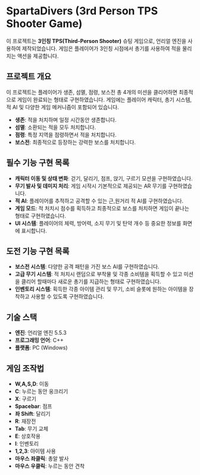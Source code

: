 # SpartaDivers (3rd Person TPS Shooter Game)

이 프로젝트는 **3인칭 TPS(Third-Person Shooter)** 슈팅 게임으로, 언리얼 엔진을 사용하여 제작되었습니다. 게임은 플레이어가 3인칭 시점에서 총기를 사용하여 적을 물리치는 액션을 제공합니다.

## 프로젝트 개요

이 프로젝트는 플레이어가 생존, 섬멸, 점령, 보스전 총 4개의 미션을 클리어하면 최종적으로 게임이 완료되는 형태로 구현하였습니다. 게임에는 플레이어 캐릭터, 총기 시스템, 적 AI 및 다양한 게임 메커니즘이 포함되어 있습니다.

- **생존**: 적을 처치하며 일정 시간동안 생존합니다.
- **섬멸**: 소환되는 적을 모두 처치합니다.
- **점령**: 특정 지역을 점령하면서 적을 처치합니다.
- **보스전**: 최종적으로 등장하는 강력한 보스를 처치합니다.

## 필수 기능 구현 목록

- **캐릭터 이동 및 상태 변화**: 걷기, 달리기, 점프, 앉기, 구르기 모션을 구현하였습니다.
- **무기 발사 및 데미지 처리**: 게임 시작시 기본적으로 제공되는 AR 무기를 구현하였습니다.
- **적 AI**: 플레이어를 추적하고 공격할 수 있는 근,원거리 적 AI를 구현하였습니다.
- **게임 모드**: 적 처치시 점수를 획득하고 최종적으로 보스를 처치하면 게임이 끝나는 형태로 구현하였습니다.
- **UI 시스템**: 플레이어의 체력, 방어력, 소지 무기 및 탄약 개수 등 중요한 정보를 화면에 표시합니다.

## 도전 기능 구현 목록

- **보스전 시스템**: 다양한 공격 패턴을 가진 보스 AI를 구현하였습니다.
- **고급 무기 시스템**: 적 처치시 랜덤으로 부착물 및 각종 소비템을 획득할 수 있고 미션을 클리어 할때마다 새로운 총기를 지급하는 형태로 구현하였습니다.
- **인벤토리 시스템**: 획득한 각종 아이템 관리 및 무기, 소비 슬롯에 원하는 아이템을 장착하고 사용할 수 있도록 구현하였습니다.

## 기술 스택

- **엔진**: 언리얼 엔진 5.5.3
- **프로그래밍 언어**: C++
- **플랫폼**: PC (Windows)

## 게임 조작법

- **W,A,S,D**: 이동
- **C**: 누르는 동안 웅크리기
- **X**: 구르기
- **Spacebar**: 점프
- **좌 Shift**: 달리기
- **R**: 재장전
- **Tab**: 무기 교체
- **E**: 상호작용
- **I**: 인벤토리
- **1,2,3**: 아이템 사용
- **마우스 좌클릭**: 총알 발사
- **마우스 우클릭**: 누르는 동안 견착
